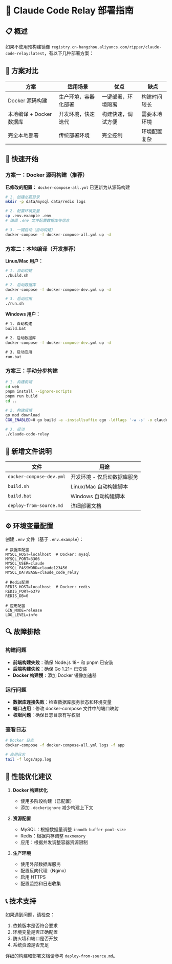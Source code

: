 # 🚀 Claude Code Relay 部署指南

## 📋 概述

如果不使用预构建镜像 `registry.cn-hangzhou.aliyuncs.com/ripper/claude-code-relay:latest`，有以下几种部署方案：

## 🎯 方案对比

| 方案 | 适用场景 | 优点 | 缺点 |
|------|----------|------|------|
| Docker 源码构建 | 生产环境，容器化部署 | 一键部署，环境隔离 | 构建时间较长 |
| 本地编译 + Docker数据库 | 开发环境，快速迭代 | 构建快速，调试方便 | 需要本地环境 |
| 完全本地部署 | 传统部署环境 | 完全控制 | 环境配置复杂 |

## 🔧 快速开始

### 方案一：Docker 源码构建（推荐）

**已修改的配置：** `docker-compose-all.yml` 已更新为从源码构建

```bash
# 1. 创建必要目录
mkdir -p data/mysql data/redis logs

# 2. 配置环境变量
cp .env.example .env
# 编辑 .env 文件配置数据库等信息

# 3. 一键启动（自动构建）
docker-compose -f docker-compose-all.yml up -d
```

### 方案二：本地编译（开发推荐）

**Linux/Mac 用户：**
```bash
# 1. 自动构建
./build.sh

# 2. 启动数据库
docker-compose -f docker-compose-dev.yml up -d

# 3. 启动应用
./run.sh
```

**Windows 用户：**
```cmd
# 1. 自动构建
build.bat

# 2. 启动数据库
docker-compose -f docker-compose-dev.yml up -d

# 3. 启动应用
run.bat
```

### 方案三：手动分步构建

```bash
# 1. 构建前端
cd web
pnpm install --ignore-scripts
pnpm run build
cd ..

# 2. 构建后端
go mod download
CGO_ENABLED=0 go build -a -installsuffix cgo -ldflags '-w -s' -o claude-code-relay main.go

# 3. 启动
./claude-code-relay
```

## 📁 新增文件说明

| 文件 | 用途 |
|------|------|
| `docker-compose-dev.yml` | 开发环境 - 仅启动数据库服务 |
| `build.sh` | Linux/Mac 自动构建脚本 |
| `build.bat` | Windows 自动构建脚本 |
| `deploy-from-source.md` | 详细部署文档 |

## ⚙️ 环境变量配置

创建 `.env` 文件（基于 `.env.example`）：

```env
# 数据库配置
MYSQL_HOST=localhost  # Docker: mysql
MYSQL_PORT=3306
MYSQL_USER=claude
MYSQL_PASSWORD=claude123456
MYSQL_DATABASE=claude_code_relay

# Redis配置  
REDIS_HOST=localhost  # Docker: redis
REDIS_PORT=6379
REDIS_DB=0

# 应用配置
GIN_MODE=release
LOG_LEVEL=info
```

## 🔍 故障排除

### 构建问题
- **前端构建失败**：确保 Node.js 18+ 和 pnpm 已安装
- **后端构建失败**：确保 Go 1.21+ 已安装
- **Docker 构建慢**：添加 Docker 镜像加速器

### 运行问题
- **数据库连接失败**：检查数据库服务状态和环境变量
- **端口占用**：修改 docker-compose 文件中的端口映射
- **权限问题**：确保日志目录有写权限

### 查看日志
```bash
# Docker 日志
docker-compose -f docker-compose-all.yml logs -f app

# 应用日志
tail -f logs/app.log
```

## 🎯 性能优化建议

1. **Docker 构建优化**
   - 使用多阶段构建（已配置）
   - 添加 `.dockerignore` 减少构建上下文

2. **资源配置**
   - MySQL：根据数据量调整 `innodb-buffer-pool-size`
   - Redis：根据内存调整 `maxmemory`
   - 应用：根据并发调整容器资源限制

3. **生产环境**
   - 使用外部数据库服务
   - 配置反向代理（Nginx）
   - 启用 HTTPS
   - 配置监控和日志收集

## 📞 技术支持

如果遇到问题，请检查：
1. 依赖版本是否符合要求
2. 环境变量是否正确配置
3. 防火墙和端口是否开放
4. 系统资源是否充足

详细的构建和部署文档请参考 `deploy-from-source.md`。